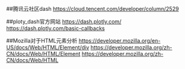 ##腾讯云社区dash
https://cloud.tencent.com/developer/column/2529

##ploty_dash官方网站
https://dash.plotly.com/
https://dash.plotly.com/basic-callbacks

##Mozilla对于HTML元素分析
https://developer.mozilla.org/en-US/docs/Web/HTML/Element/div
https://developer.mozilla.org/zh-CN/docs/Web/HTML/Element
https://developer.mozilla.org/zh-CN/docs/Web/HTML